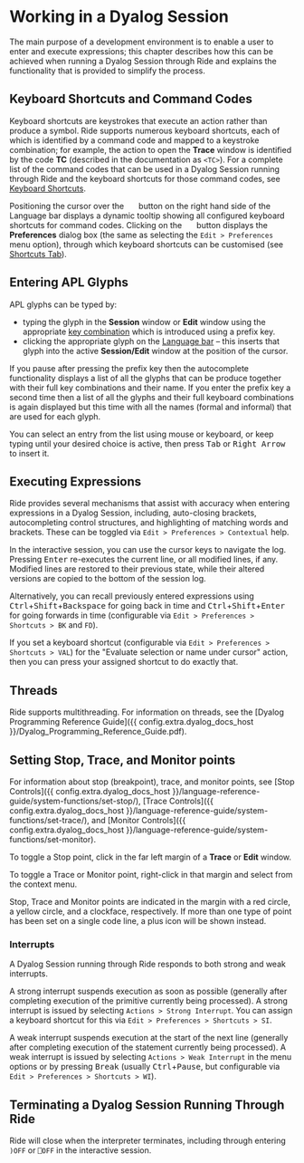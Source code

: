 # Working in a Dyalog Session

The main purpose of a development environment is to enable a user to enter and execute expressions; this chapter describes how this can be achieved when running a Dyalog Session through Ride and explains the functionality that is provided to simplify the process. 

## Keyboard Shortcuts and Command Codes

Keyboard shortcuts are keystrokes that execute an action rather than produce a symbol. Ride supports numerous keyboard shortcuts, each of which is identified by a command code and mapped to a keystroke combination; for example, the action to open the **Trace** window  is identified by the code **TC** (described in the documentation as `<TC>`). For a complete list of the command codes that can be used in a Dyalog Session running through Ride and the keyboard shortcuts for those command codes, see [Keyboard Shortcuts](keyboard_shortcuts.md).

Positioning the cursor over the <img src="../img/screenshots/b_shortcuts.png" style="margin-left: 3px;margin-right: 3px;margin-bottom: 0px;height: 12px;" /> button on the right hand side of the Language bar displays a dynamic tooltip showing all configured keyboard shortcuts for command codes. Clicking on the <img src="../img/screenshots/b_shortcuts.png" style="margin-left: 3px;margin-right: 3px;margin-bottom: 0px;height: 12px;" /> button displays the **Preferences** dialog box (the same as selecting the `Edit > Preferences` menu option), through which keyboard shortcuts can be customised (see [Shortcuts Tab](customising_your_session.md/#shortcuts-tab)).

## Entering APL Glyphs

APL glyphs can be typed by:

- typing the glyph in the **Session** window or **Edit** window using the appropriate [key combination](the_dyalog_development_environment.md/#keyboard-mappings-for-apl-glyphs) which is introduced using a prefix key.
- clicking the appropriate glyph on the [Language bar](the_dyalog_development_environment.md/#language-bar) – this inserts that glyph into the active **Session/Edit** window at the position of the cursor.

If you pause after pressing the prefix key then the autocomplete functionality displays a list of all the glyphs that can be produce together with their full key combinations and their name. If you enter the prefix key a second time then a list of all the glyphs and their full keyboard combinations is again displayed but this time with all the names (formal and informal) that are used for each glyph.

You can select an entry from the list using mouse or keyboard, or keep typing until your desired choice is active, then press <kbd>Tab</kbd> or <kbd>Right Arrow</kbd> to insert it.

## Executing Expressions

Ride provides several mechanisms that assist with accuracy when entering expressions in a Dyalog Session, including, auto-closing brackets, autocompleting control structures, and highlighting of matching words and brackets. These can be toggled via `Edit > Preferences > Contextual` help.

In the interactive session, you can use the cursor keys to navigate the log. Pressing <kbd>Enter</kbd> re-executes the current line, or all modified lines, if any. Modified lines are restored to their previous state, while their altered versions are copied to the bottom of the session log.

Alternatively, you can recall previously entered expressions using <kbd>Ctrl</kbd>+<kbd>Shift</kbd>+<kbd>Backspace</kbd> for going back in time and <kbd>Ctrl</kbd>+<kbd>Shift</kbd>+<kbd>Enter</kbd> for going forwards in time (configurable via `Edit > Preferences > Shortcuts > BK` and `FD`).

If you set a keyboard shortcut (configurable via `Edit > Preferences > Shortcuts > VAL`) for the "Evaluate selection or name under cursor" action, then you can press your assigned shortcut to do exactly that.

## Threads

Ride supports multithreading. For information on threads, see the [Dyalog Programming Reference Guide]({{ config.extra.dyalog_docs_host }}/Dyalog_Programming_Reference_Guide.pdf).

## Setting Stop, Trace, and Monitor points

For information about stop (breakpoint), trace, and monitor points, see [Stop Controls]({{ config.extra.dyalog_docs_host }}/language-reference-guide/system-functions/set-stop/), [Trace Controls]({{ config.extra.dyalog_docs_host }}/language-reference-guide/system-functions/set-trace/), and [Monitor Controls]({{ config.extra.dyalog_docs_host }}/language-reference-guide/system-functions/set-monitor).

To toggle a Stop point, click in the far left margin of a **Trace** or **Edit** window.

To toggle a Trace or Monitor point, right-click in that margin and select from the context menu.

Stop, Trace and Monitor points are indicated in the margin with a red circle, a yellow circle, and a clockface, respectively. If more than one type of point has been set on a single code line, a plus icon will be shown instead. 

### Interrupts

A Dyalog Session running through Ride responds to both strong and weak interrupts.

A strong interrupt suspends execution as soon as possible (generally after completing execution of the primitive currently being processed). A strong interrupt is issued by selecting `Actions > Strong Interrupt`. You can assign a keyboard shortcut for this via `Edit > Preferences > Shortcuts > SI`.

A weak interrupt suspends execution at the start of the next line (generally after completing execution of the statement currently being processed). A weak interrupt is issued by selecting `Actions > Weak Interrupt` in the menu options or by pressing <kbd>Break</kbd> (usually <kbd>Ctrl</kbd>+<kbd>Pause</kbd>, but configurable via `Edit > Preferences > Shortcuts > WI`).

## Terminating a Dyalog Session Running Through Ride

Ride will close when the interpreter terminates, including through entering `)OFF` or `⎕OFF` in the interactive session.
